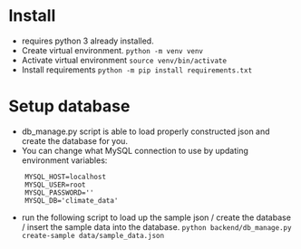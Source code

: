 # Install 
- requires python 3 already installed.
- Create virtual environment.
    `python -m venv venv`
- Activate virtual environment
    `source venv/bin/activate`
- Install requirements
    `python -m pip install requirements.txt`

# Setup database
- db_manage.py script is able to load properly constructed json and create the database for you.
- You can change what MySQL connection to use by updating environment variables:
```
    MYSQL_HOST=localhost
    MYSQL_USER=root
    MYSQL_PASSWORD=''
    MYSQL_DB='climate_data'
```
- run the following script to load up the sample json / create the database / insert the sample data into the database.
 `python backend/db_manage.py create-sample data/sample_data.json`
